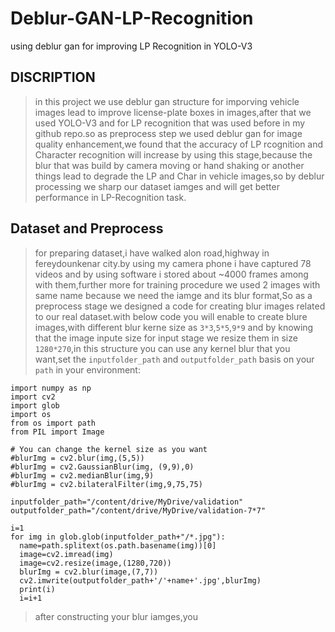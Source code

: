 # Deblur-GAN-LP-Recognition
using deblur gan for improving LP Recognition in YOLO-V3

## DISCRIPTION
> in this project we use deblur gan structure for imporving vehicle images lead to improve license-plate boxes in images,after that we used YOLO-V3 and for LP recognition that was used before in my github repo.so as preprocess step we used deblur gan for image quality enhancement,we found that the accuracy of LP rcognition and Character recognition will increase by using this stage,because the blur that was build by camera moving or hand shaking or another things lead to degrade the LP and Char in vehicle images,so by deblur processing we sharp our dataset iamges and will get better performance in LP-Recognition task.

## Dataset and Preprocess
> for preparing dataset,i have walked alon road,highway in fereydounkenar city.by using my camera phone i have captured 78 videos and by using software i stored about ~4000 frames among with them,further more for training procedure we used 2 images with same name because we need the iamge and its blur format,So as a preprocess stage we designed a code for creating blur images related to our real dataset.with below code you will enable to create blure images,with different blur kerne size as `3*3`,`5*5`,`9*9` and by knowing that the image inpute size for input stage we resize them in size `1280*270`,in this structure you can use any kernel blur that you want,set the `inputfolder_path` and `outputfolder_path` basis on your `path` in your environment:
```
import numpy as np
import cv2
import glob
import os
from os import path 
from PIL import Image

# You can change the kernel size as you want 
#blurImg = cv2.blur(img,(5,5)) 
#blurImg = cv2.GaussianBlur(img, (9,9),0)  
#blurImg = cv2.medianBlur(img,9)  
#blurImg = cv2.bilateralFilter(img,9,75,75)

inputfolder_path="/content/drive/MyDrive/validation"
outputfolder_path="/content/drive/MyDrive/validation-7*7"

i=1
for img in glob.glob(inputfolder_path+"/*.jpg"):
  name=path.splitext(os.path.basename(img))[0]
  image=cv2.imread(img)
  image=cv2.resize(image,(1280,720))
  blurImg = cv2.blur(image,(7,7))
  cv2.imwrite(outputfolder_path+'/'+name+'.jpg',blurImg)
  print(i)
  i=i+1
```

> after constructing your blur iamges,you





